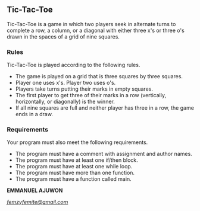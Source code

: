 ## Tic-Tac-Toe

Tic-Tac-Toe is a game in which two players seek in alternate turns to complete a row, a column, or a diagonal with either three x's or three o's drawn in the spaces of a grid of nine squares.

### Rules

Tic-Tac-Toe is played according to the following rules.

- The game is played on a grid that is three squares by three squares.
- Player one uses x's. Player two uses o's.
- Players take turns putting their marks in empty squares.
- The first player to get three of their marks in a row (vertically, horizontally, or diagonally) is the winner.
- If all nine squares are full and neither player has three in a row, the game ends in a draw.

### Requirements

Your program must also meet the following requirements.

- The program must have a comment with assignment and author names.
- The program must have at least one if/then block.
- The program must have at least one while loop.
- The program must have more than one function.
- The program must have a function called main.


**EMMANUEL AJUWON**

*femzyfemite@gmail.com*
